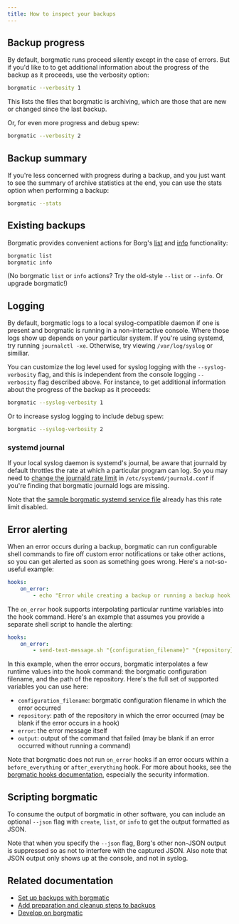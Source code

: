 ```yaml
---
title: How to inspect your backups
---
```

## Backup progress

By default, borgmatic runs proceed silently except in the case of errors. But
if you'd like to to get additional information about the progress of the
backup as it proceeds, use the verbosity option:

```bash
borgmatic --verbosity 1
```

This lists the files that borgmatic is archiving, which are those that are new
or changed since the last backup.

Or, for even more progress and debug spew:

```bash
borgmatic --verbosity 2
```

## Backup summary

If you're less concerned with progress during a backup, and you just want to
see the summary of archive statistics at the end, you can use the stats
option when performing a backup:

```bash
borgmatic --stats
```

## Existing backups

Borgmatic provides convenient actions for Borg's
[list](https://borgbackup.readthedocs.io/en/stable/usage/list.html) and
[info](https://borgbackup.readthedocs.io/en/stable/usage/info.html)
functionality:


```bash
borgmatic list
borgmatic info
```

(No borgmatic `list` or `info` actions? Try the old-style `--list` or
`--info`. Or upgrade borgmatic!)

## Logging

By default, borgmatic logs to a local syslog-compatible daemon if one is
present and borgmatic is running in a non-interactive console. Where those
logs show up depends on your particular system. If you're using systemd, try
running `journalctl -xe`. Otherwise, try viewing `/var/log/syslog` or
similiar.

You can customize the log level used for syslog logging with the
`--syslog-verbosity` flag, and this is independent from the console logging
`--verbosity` flag described above. For instance, to get additional
information about the progress of the backup as it proceeds:

```bash
borgmatic --syslog-verbosity 1
```

Or to increase syslog logging to include debug spew:

```bash
borgmatic --syslog-verbosity 2
```

### systemd journal

If your local syslog daemon is systemd's journal, be aware that journald by
default throttles the rate at which a particular program can log. So you may
need to [change the journald rate
limit](https://www.freedesktop.org/software/systemd/man/journald.conf.html#RateLimitIntervalSec=)
in `/etc/systemd/journald.conf` if you're finding that borgmatic journald logs
are missing.

Note that the [sample borgmatic systemd service
file](https://torsion.org/borgmatic/docs/how-to/set-up-backups/#systemd)
already has this rate limit disabled.

## Error alerting

When an error occurs during a backup, borgmatic can run configurable shell
commands to fire off custom error notifications or take other actions, so you
can get alerted as soon as something goes wrong. Here's a not-so-useful
example:

```yaml
hooks:
    on_error:
        - echo "Error while creating a backup or running a backup hook."
```

The `on_error` hook supports interpolating particular runtime variables into
the hook command. Here's an example that assumes you provide a separate shell
script to handle the alerting:

```yaml
hooks:
    on_error:
        - send-text-message.sh "{configuration_filename}" "{repository}"
```

In this example, when the error occurs, borgmatic interpolates a few runtime
values into the hook command: the borgmatic configuration filename, and the
path of the repository. Here's the full set of supported variables you can use
here:

 * `configuration_filename`: borgmatic configuration filename in which the
   error occurred
 * `repository`: path of the repository in which the error occurred (may be
   blank if the error occurs in a hook)
 * `error`: the error message itself
 * `output`: output of the command that failed (may be blank if an error
   occurred without running a command)

Note that borgmatic does not run `on_error` hooks if an error occurs within a
`before_everything` or `after_everything` hook. For more about hooks, see the
[borgmatic hooks
documentation](https://torsion.org/borgmatic/docs/how-to/add-preparation-and-cleanup-steps-to-backups.md),
especially the security information.


## Scripting borgmatic

To consume the output of borgmatic in other software, you can include an
optional `--json` flag with `create`, `list`, or `info` to get the output
formatted as JSON.

Note that when you specify the `--json` flag, Borg's other non-JSON output is
suppressed so as not to interfere with the captured JSON. Also note that JSON
output only shows up at the console, and not in syslog.


## Related documentation

 * [Set up backups with borgmatic](https://torsion.org/borgmatic/docs/how-to/set-up-backups.md)
 * [Add preparation and cleanup steps to backups](https://torsion.org/borgmatic/docs/how-to/add-preparation-and-cleanup-steps-to-backups.md)
 * [Develop on borgmatic](https://torsion.org/borgmatic/docs/how-to/develop-on-borgmatic.md)
